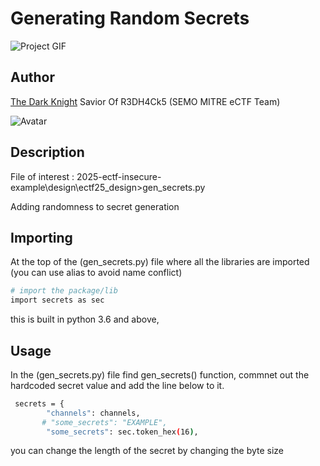 # Generating Random Secrets

![Project GIF](placeholder.gif)

## Author

[The Dark Knight](https://www.linkedin.com/in/uzairhussain0/)
Savior Of R3DH4Ck5 (SEMO MITRE eCTF Team)

![Avatar](https://media.tenor.com/NngS_U0rYAkAAAAM/batman.gif)

## Description

File of interest : 2025-ectf-insecure-example\design\ectf25_design>gen_secrets.py

Adding randomness to secret generation

## Importing

At the top of the (gen_secrets.py) file where all the libraries are imported (you can use alias to avoid name conflict)
```sh
# import the package/lib
import secrets as sec

```

this is built in python 3.6 and above,


## Usage
In the (gen_secrets.py) file find gen_secrets() function, commnet out the hardcoded secret value and add the line below to it.

```sh
 secrets = {
        "channels": channels,
       # "some_secrets": "EXAMPLE",
        "some_secrets": sec.token_hex(16),

```


you can change the length of the secret by changing the byte size


